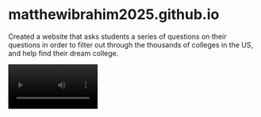 # matthewibrahim2025.github.io
 
 Created a website that asks students a series of questions on their questions in order to filter out through the thousands of colleges in the US, and help find their dream college. 


<video src='https://im2.ezgif.com/tmp/ezgif-2-06e07676f4.gif' width=180/>
